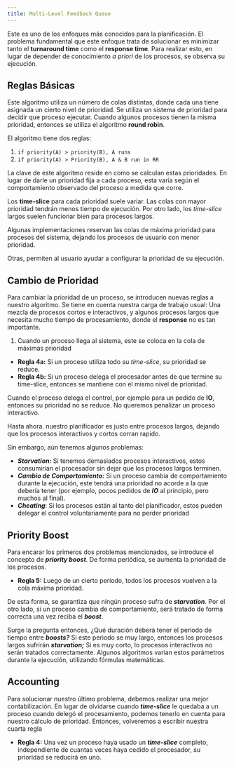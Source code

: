 ```yaml
---
title: Multi-Level Feedback Queue
---
```


Este es uno de los enfoques más conocidos para la planificación. El problema fundamental que este enfoque trata de solucionar es minimizar tanto el **turnaround time** como el **response time**. Para realizar esto, en lugar de depender de conocimiento *a priori* de los procesos, se observa su ejecución.

## Reglas Básicas

Este algoritmo utiliza un número de colas distintas, donde cada una tiene asignada un cierto nivel de prioridad. Se utiliza un sistema de prioridad para decidir que proceso ejecutar. Cuando algunos procesos tienen la misma prioridad, entonces se utiliza el algoritmo **round robin**.

El algoritmo tiene dos reglas:

1. `if priority(A) > priority(B), A runs`
2. `if priority(A) > Priority(B), A & B run in RR`

La clave de este algoritmo reside en como se calculan estas prioridades. En lugar de darle un prioridad fija a cada proceso, esta varía según el comportamiento observado del proceso a medida que corre.

Los **time-slice** para cada prioridad suele variar. Las colas con mayor prioridad tendrán menos tiempo de ejecución. Por otro lado, los *time-slice* largos suelen funcionar bien para procesos largos.

Algunas implementaciones reservan las colas de máxima prioridad para procesos del sistema, dejando los procesos de usuario con menor prioridad.

Otras, permiten al usuario ayudar a configurar la prioridad de su ejecución.

## Cambio de Prioridad

Para cambiar la prioridad de un proceso, se introducen nuevas reglas a nuestro algoritmo. Se tiene en cuenta nuestra carga de trabajo usual: Una mezcla de procesos cortos e interactivos, y algunos procesos largos que necesita mucho tiempo de procesamiento, donde el **response** no es tan importante.

1. Cuando un proceso llega al sistema, este se coloca en la cola de máximas prioridad
- **Regla 4a:** Si un proceso utiliza todo su *time-slice*, su prioridad se reduce.
- **Regla 4b:** Si un proceso delega el procesador antes de que termine su time-slice, entonces se mantiene con el mismo nivel de prioridad.

Cuando el proceso delega el control, por ejemplo para un pedido de **IO**, entonces su prioridad no se reduce. No queremos penalizar un proceso interactivo.

Hasta ahora. nuestro planificador es justo entre procesos largos, dejando que los procesos interactivos y cortos corran rapido.

Sin embargo, aún tenemos algunos problemas:

- ***Starvation:*** Si tenemos demasiados procesos interactivos, estos consumirian el procesador sin dejar que los procesos largos terminen.
- ***Cambio de Comportamiento:*** Si un proceso cambia de comportamiento durante la ejecución, este tendrá una prioridad no acorde a la que debería tener (por ejemplo, pocos pedidos de ***IO*** al principio, pero muchos al final).
- ***Cheating***: Si los procesos están al tanto del planificador, estos pueden delegar el control voluntariamente para no perder prioridad

## Priority Boost

Para encarar los primeros dos problemas mencionados, se introduce el concepto de ***priority boost***. De forma periódica, se aumenta la prioridad de los procesos.

- **Regla 5:** Luego de un cierto período, todos los procesos vuelven a la cola máxima prioridad.

De esta forma, se garantiza que ningún proceso sufra de ***starvation***. Por el otro lado, si un proceso cambia de comportamiento, será tratado de forma correcta una vez reciba el ***boost***.

Surge la pregunta entonces, ¿Qué duración deberá tener el periodo de tiempo entre ***boosts?*** Si este periodo se muy largo, entonces los procesos largos sufrirán ***starvation;*** Si es muy corto, lo procesos interactivos no serán tratados correctamente. Algunos algoritmos varían estos parámetros durante la ejecución, utilizando fórmulas matemáticas.

## Accounting

Para solucionar nuestro último problema, debemos realizar una mejor contabilización. En lugar de olvidarse cuando ***time-slice*** le quedaba a un proceso cuando delegó el procesamiento, podemos tenerlo en cuenta para nuestro cálculo de prioridad. Entonces, volveremos a escribir nuestra cuarta regla

- **Regla 4:** Una vez un proceso haya usado un ***time-slice*** completo, independiente de cuantas veces haya cedido el procesador, su prioridad se reducirá en uno.
